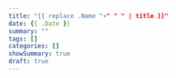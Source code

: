 ```yaml
---
title: "{{ replace .Name "-" " " | title }}"
date: {{ .Date }}
summary: ""
tags: []
categories: []
showSummary: true
draft: true
---
```

